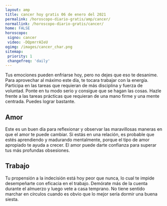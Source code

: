 ```yaml
---
layout: amp
title: cancer hoy gratis 06 de enero del 2021 
permalink: /horoscopo-diario-gratis/amp/cancer/
normallink: /horoscopo-diario-gratis/cancer/
home: FALSE
horoscopo:
 signo: cancer
 video: -DQpmrrAIeU
ogimg: /images/cancer_char.png
sitemap:
 priority: 1
 changefreq: 'daily'
---
```



Tus emociones pueden enfriarse hoy, pero no dejes que eso te desanime. Para aprovechar al máximo este día, te tocara trabajar con la energía. Participa en las tareas que requieran de más disciplina y fuerza de voluntad. Ponte en tu modo serio y consigue que se hagan las cosas. Hazle frente a las tareas prácticas que requieran de una mano firme y una mente centrada. Puedes lograr bastante.

## Amor

Este es un buen día para reflexionar y observar las maravillosas maneras en que el amor te puede cambiar. Si estás en una relación, es probable que estés aprendiendo y madurando mentalmente, porque el tipo de amor apropiado te ayuda a crecer. El amor puede darte confianza para superar tus más profundas obsesiones.

## Trabajo

Tu propensión a la indecisión está hoy peor que nunca, lo cual te impide desempeñarte con eficacia en el trabajo. Demórate más de la cuenta durante el almuerzo y luego vete a casa temprano. No tiene sentido marchar en círculos cuando es obvio que lo mejor sería dormir una buena siesta.